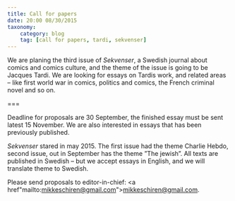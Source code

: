 ```yaml
---
title: Call for papers
date: 20:00 08/30/2015
taxonomy:
    category: blog
    tag: [call for papers, tardi, sekvenser]
---
```


We are planing the third issue of _Sekvenser_,  a Swedish journal about comics and comics culture, and the theme of the issue is going to be Jacques Tardi. We are looking for essays on Tardis work, and related areas – like first world war in comics, politics and comics, the French criminal novel and so on.

===

Deadline for proposals are 30 September, the finished essay must be sent latest 15 November. We are also interested in essays that has been previously published.

_Sekvenser_ stared in may 2015. The first issue had the theme Charlie Hebdo, second issue, out in September has the theme ”The jewish”. All texts are published in Swedish – but we accept essays in English, and we will translate theme to Swedish.

Please send proposals to editor-in-chief: <a href"mailto:mikkeschiren@gmail.com">mikkeschiren@gmail.com</a>.
